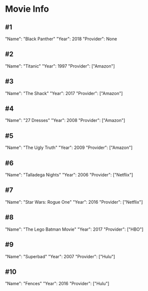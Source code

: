 # Movie Info

## #1
"Name": "Black Panther"
"Year": 2018
"Provider": None

## #2
"Name": "Titanic"
"Year": 1997
"Provider": ["Amazon"]

## #3
"Name": "The Shack"
"Year": 2017
"Provider": ["Amazon"]

## #4
"Name": "27 Dresses"
"Year": 2008
"Provider": ["Amazon"]

## #5
"Name": "The Ugly Truth"
"Year": 2009
"Provider": ["Amazon"]

## #6
"Name": "Talladega Nights"
"Year": 2006
"Provider": ["Netflix"]

## #7
"Name": "Star Wars: Rogue One"
"Year": 2016
"Provider": ["Netflix"]

## #8
"Name": "The Lego Batman Movie"
"Year": 2017
"Provider": ["HBO"]

## #9
"Name": "Superbad"
"Year": 2007
"Provider": ["Hulu"]

## #10
"Name": "Fences"
"Year": 2016
"Provider": ["Hulu"]
